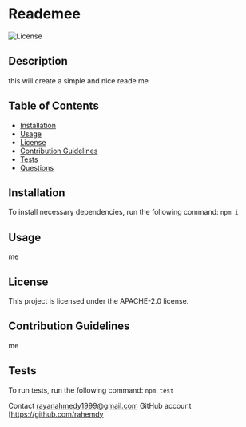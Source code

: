# Reademee
      
    
![License](https://img.shields.io/badge/License-APACHE-2.0-blue.svg)
## Description
this will create a simple and nice reade me 
## Table of Contents
* [Installation](#installation)
* [Usage](#usage)
* [License](#license)
* [Contribution Guidelines](#contribution-guidelines)
* [Tests](#tests)
* [Questions](#questions)
## Installation
To install necessary dependencies, run the following command:
``` npm i ```
## Usage
me 
## License
This project is licensed under the APACHE-2.0 license.
## Contribution Guidelines
me
## Tests
To run tests, run the following command:
``` npm test ```


Contact rayanahmedy1999@gmail.com
GitHub account [https://github.com/rahemdy
